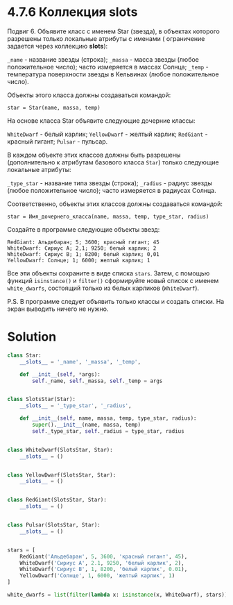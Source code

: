 # 4.7.6 Коллекция __slots__

Подвиг 6. Объявите класс с именем Star (звезда), в объектах которого разрешены только локальные атрибуты с именами (
ограничение задается через коллекцию __slots__):

`_name` - название звезды (строка);
`_massa` - масса звезды (любое положительное число); часто измеряется в массах Солнца;
`_temp` - температура поверхности звезды в Кельвинах (любое положительное число).

Объекты этого класса должны создаваться командой:

```
star = Star(name, massa, temp)
```

На основе класса Star объявите следующие дочерние классы:

`WhiteDwarf` - белый карлик;
`YellowDwarf` - желтый карлик;
`RedGiant` - красный гигант;
`Pulsar` - пульсар.

В каждом объекте этих классов должны быть разрешены (дополнительно к атрибутам базового класса `Star`) только следующие
локальные атрибуты:

`_type_star` - название типа звезды (строка);
`_radius` - радиус звезды (любое положительное число); часто измеряется в радиусах Солнца.

Соответственно, объекты этих классов должны создаваться командой:

`star = Имя_дочернего_класса(name, massa, temp, type_star, radius)`

Создайте в программе следующие объекты звезд:

```
RedGiant: Альдебаран; 5; 3600; красный гигант; 45
WhiteDwarf: Сириус А; 2,1; 9250; белый карлик; 2
WhiteDwarf: Сириус B; 1; 8200; белый карлик; 0,01
YellowDwarf: Солнце; 1; 6000; желтый карлик; 1
```

Все эти объекты сохраните в виде списка `stars`. Затем, с помощью функций `isinstance()` и `filter()` сформируйте новый
список с именем `white_dwarfs`, состоящий только из белых карликов (`WhiteDwarf`).

P.S. В программе следует объявить только классы и создать списки. На экран выводить ничего не нужно.

# Solution

```python
class Star:
    __slots__ = '_name', '_massa', '_temp',

    def __init__(self, *args):
        self._name, self._massa, self._temp = args


class SlotsStar(Star):
    __slots__ = '_type_star', '_radius',

    def __init__(self, name, massa, temp, type_star, radius):
        super().__init__(name, massa, temp)
        self._type_star, self._radius = type_star, radius


class WhiteDwarf(SlotsStar, Star):
    __slots__ = ()


class YellowDwarf(SlotsStar, Star):
    __slots__ = ()


class RedGiant(SlotsStar, Star):
    __slots__ = ()


class Pulsar(SlotsStar, Star):
    __slots__ = ()


stars = [
    RedGiant('Альдебаран', 5, 3600, 'красный гигант', 45),
    WhiteDwarf('Сириус А', 2.1, 9250, 'белый карлик', 2),
    WhiteDwarf('Сириус B', 1, 8200, 'белый карлик', 0.01),
    YellowDwarf('Солнце', 1, 6000, 'желтый карлик', 1)
]

white_dwarfs = list(filter(lambda x: isinstance(x, WhiteDwarf), stars))
```